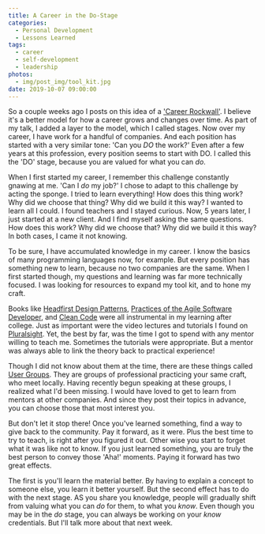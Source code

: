```yaml
---
title: A Career in the Do-Stage
categories:
  - Personal Development
  - Lessons Learned
tags:
  - career
  - self-development
  - leadership
photos:
  - img/post_img/tool_kit.jpg
date: 2019-10-07 09:00:00
---
```


So a couple weeks ago I posts on this idea of a ['Career Rockwall'](/2019/09/23/career-rock-wall/). I believe it's a better model for how a career grows and changes over time. As part of my talk, I added a layer to the model, which I called stages.  Now over my career, I have work for a handful of companies. And each position has started with a very similar tone: 'Can you _DO_ the work?' Even after a few years at this profession, every position seems to start with DO. I called this the 'DO' stage, because you are valued for what you can _do_.

When I first started my career, I remember this challenge constantly gnawing at me. 'Can I _do_ my job?' I chose to adapt to this challenge by acting the sponge. I tried to learn everything! How does this thing work? Why did we choose that thing? Why did we build it this way? I wanted to learn all I could. I found teachers and I stayed curious. Now, 5 years later, I just started at a new client. And I find myself asking the same questions. How does this work? Why did we choose that? Why did we build it this way? In both cases, I came it not knowing.

To be sure, I have accumulated knowledge in my career. I know the basics of many programming languages now, for example. But every position has something new to learn, because no two companies are the same. When I first started though, my questions and learning was far more technically focused. I was looking for resources to expand my tool kit, and to hone my craft.

Books like [Headfirst Design Patterns](https://www.amazon.com/Head-First-Design-Patterns-Brain-Friendly/dp/0596007124/ref=sr_1_1?crid=37QKJW0WLVFJJ&keywords=headfirst+design+pattern&qid=1570312995&sprefix=headfirst+de%2Caps%2C174&sr=8-1), [Practices of the Agile Software Developer](https://www.amazon.com/Practices-Agile-Developer-Pragmatic-Bookshelf/dp/097451408X/ref=sr_1_1?crid=27E4YZJ28CBTE&keywords=practices+of+an+agile+developer&qid=1570313011&sprefix=practices+of+an+a%2Caps%2C177&sr=8-1), and [Clean Code](https://www.amazon.com/Clean-Code-Handbook-Software-Craftsmanship/dp/0132350882/ref=sr_1_2?keywords=clean+code&qid=1570313018&sr=8-2) were all instrumental in my learning after college. Just as important were the video lectures and tutorials I found on [Pluralsight](https://www.pluralsight.com/). Yet, the best by far, was the time I got to spend with any mentor willing to teach me. Sometimes the tutorials were appropriate. But a mentor was always able to link the theory back to practical experience!

Though I did not know about them at the time, there are these things called [User Groups](https://improving.com/location/houston/user-groups). They are groups of professional practicing your same craft, who meet locally. Having recently begun speaking at these groups, I realized what I'd been missing. I would have loved to get to learn from mentors at other companies. And since they post their topics in advance, you can choose those that most interest you.

But don't let it stop there! Once you've learned something, find a way to give back to the community. Pay it forward, as it were. Plus the best time to try to teach, is right after you figured it out. Other wise you start to forget what it was like not to know. If you just learned something, you are truly the best person to convey those 'Aha!' moments. Paying it forward has two great effects.

The first is you'll learn the material better. By having to explain a concept to someone else, you learn it better yourself. But the second effect has to do with the next stage. AS you share you knowledge, people will gradually shift from valuing what you can _do_ for them, to what you _know_. Even though you may be in the _do_ stage, you can always be working on your _know_ credentials. But I'll talk more about that next week.